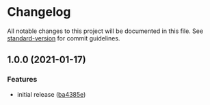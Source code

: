 # Changelog

All notable changes to this project will be documented in this file. See [standard-version](https://github.com/conventional-changelog/standard-version) for commit guidelines.

## 1.0.0 (2021-01-17)


### Features

* initial release ([ba4385e](https://github.com/makigas/discordjs-voicerole/commit/ba4385e62e761e876088ed9e6ca733f223d8d639))
